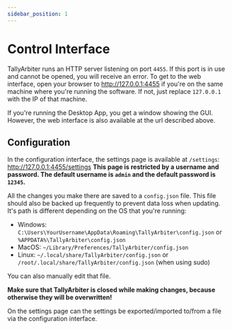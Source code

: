 ```yaml
---
sidebar_position: 1
---
```


# Control Interface

TallyArbiter runs an HTTP server listening on port `4455`. If this port is in use and cannot be opened, you will receive an error.
To get to the web interface, open your browser to http://127.0.0.1:4455 if you're on the same machine where you're running the software. If not, just replace `127.0.0.1` with the IP of that machine.

If you're running the Desktop App, you get a window showing the GUI. However, the web interface is also available at the url described above.

## Configuration

In the configuration interface, the settings page is available at `/settings`: http://127.0.0.1:4455/settings
**This page is restricted by a username and password. The default username is `admin` and the default password is `12345`.**

All the changes you make there are saved to a `config.json` file. This file should also be backed up frequently to prevent data loss when updating. It's path is different depending on the OS that you're running:

- Windows: `C:\Users\YourUsername\AppData\Roaming\TallyArbiter\config.json` or `%APPDATA%\TallyArbiter\config.json`
- MacOS: `~/Library/Preferences/TallyArbiter/config.json`
- Linux: `~/.local/share/TallyArbiter/config.json` or `/root/.local/share/TallyArbiter/config.json` (when using sudo)

You can also manually edit that file.

**Make sure that TallyArbiter is closed while making changes, because otherwise they will be overwritten!**

On the settings page can the settings be exported/imported to/from a file via the configuration interface.
